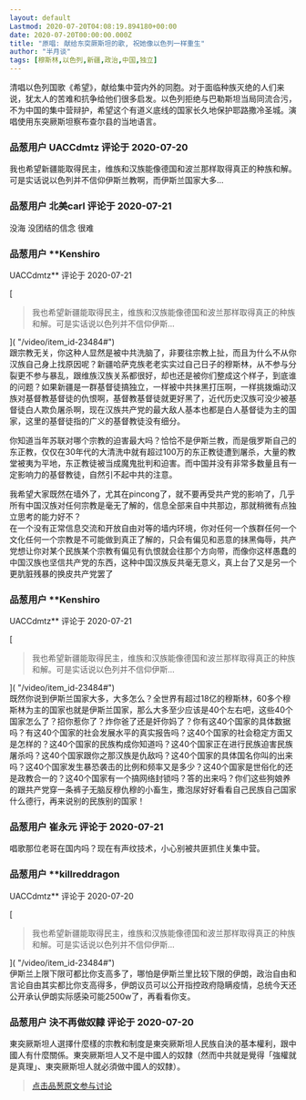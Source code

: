 ```yaml
---
layout: default
Lastmod: 2020-07-20T04:08:19.894180+00:00
date: 2020-07-20T00:00:00.000Z
title: "原唱: 献给东突厥斯坦的歌, 祝她像以色列一样重生"
author: "半月谈"
tags: [穆斯林,以色列,新疆,政治,中国,独立]
---
```


清唱以色列国歌《希望》，献给集中营内外的同胞。对于面临种族灭绝的人们来说，犹太人的苦难和抗争给他们很多启发。以色列拒绝与巴勒斯坦当局同流合污，不为中国的集中营辩护，希望这个有道义底线的国家长久地保护耶路撒冷圣城。演唱使用东突厥斯坦察布查尔县的当地语言。

            
### 品葱用户 **UACCdmtz** 评论于 2020-07-20
        
我也希望新疆能取得民主，维族和汉族能像德国和波兰那样取得真正的种族和解。  
可是实话说以色列并不信仰伊斯兰教啊，而伊斯兰国家大多...
        


            
### 品葱用户 **北美carl** 评论于 2020-07-21
        
没海 没团结的信念 很难
        


            
### 品葱用户 **Kenshiro 
UACCdmtz** 评论于 2020-07-21
        
[

> 我也希望新疆能取得民主，维族和汉族能像德国和波兰那样取得真正的种族和解。可是实话说以色列并不信仰伊斯...

]( "/video/item_id-23484#")  
跟宗教无关，你这种人显然是被中共洗脑了，非要往宗教上扯，而且为什么不从你汉族自己身上找原因呢？新疆哈萨克族老老实实过自己日子的穆斯林，从不参与分裂更不参与暴乱，跟维族汉族关系都很好，却也还是被你们整成这个样子，到底谁的问题？如果新疆是一群基督徒搞独立，一样被中共抹黑打压啊，一样挑拨煽动汉族对基督教基督徒的仇恨啊，基督教基督徒就更好黑了，近代历史汉族可没少被基督徒白人欺负屠杀啊，现在汉族共产党的最大敌人基本也都是白人基督徒为主的国家，这里的基督徒指的广义的基督教徒没有细分。  
  
你知道当年苏联对哪个宗教的迫害最大吗？恰恰不是伊斯兰教，而是俄罗斯自己的东正教，仅仅在30年代的大清洗中就有超过100万的东正教徒遭到屠杀，大量的教堂被夷为平地，东正教徒被当成魔鬼批判和迫害。而中国并没有非常多数量且有一定影响力的基督教徒，自然引不起中共的注意。  
  
我希望大家既然在墙外了，尤其在pincong了，就不要再受共产党的影响了，几乎所有中国汉族对任何宗教是毫无了解的，信息全部来自中共那边，那就稍微有点独立思考的能力好不？  
在一个没有正常信息交流和开放自由对等的墙内环境，你对任何一个族群任何一个文化任何一个宗教是不可能做到真正了解的，只会有偏见和恶意的抹黑侮辱，共产党想让你对某个民族某个宗教有偏见有仇恨就会往那个方向带，而像你这样愚蠢的中国汉族也坚信共产党的东西，这种中国汉族反共毫无意义，真上台了又是另一个更肮脏残暴的换皮共产党罢了
        


            
### 品葱用户 **Kenshiro 
UACCdmtz** 评论于 2020-07-21
        
[

> 我也希望新疆能取得民主，维族和汉族能像德国和波兰那样取得真正的种族和解。可是实话说以色列并不信仰伊斯...

]( "/video/item_id-23484#")  
既然你说到伊斯兰国家大多，大多怎么？全世界有超过18亿的穆斯林，60多个穆斯林为主的国家也就是伊斯兰国家，那么大多至少应该是40个左右吧，这些40个国家怎么了？招你惹你了？炸你爸了还是奸你妈了？你有这40个国家的具体数据吗？有这40个国家的社会发展水平的真实报告吗？这40个国家的社会稳定方面又是怎样的？这40个国家的民族构成你知道吗？这40个国家正在进行民族迫害民族屠杀吗？这40个国家跟你之那汉族是仇敌吗？这40个国家的具体国名你叫的出来吗？这40个国家发生暴恐袭击的比例和频率又是多少？这40个国家是世俗化的还是政教合一的？这40个国家有一个搞网络封锁吗？答的出来吗？你们这些狗娘养的跟共产党穿一条裤子无脑反穆仇穆的小畜生，撒泡尿好好看看自己民族自己国家什么德行，再来说别的民族别的国家！
        


            
### 品葱用户 **崔永元** 评论于 2020-07-21
        
唱歌那位老哥在国内吗？现在有声纹技术，小心别被共匪抓住关集中营。
        


            
### 品葱用户 **killreddragon 
UACCdmtz** 评论于 2020-07-20
        
[

> 我也希望新疆能取得民主，维族和汉族能像德国和波兰那样取得真正的种族和解。可是实话说以色列并不信仰伊斯...

]( "/video/item_id-23484#")  
伊斯兰上限下限可都比你支高多了，哪怕是伊斯兰里比较下限的伊朗，政治自由和言论自由其实都比你支高得多，伊朗议员可以公开指控政府隐瞒疫情，总统今天还公开承认伊朗实际感染可能2500w了，再看看你支。
        


            
### 品葱用户 **決不再做奴隸** 评论于 2020-07-20
        
東突厥斯坦人選擇什麼樣的宗教和制度是東突厥斯坦人民族自決的基本權利，跟中國人有什麼關係。東突厥斯坦人又不是中國人的奴隸（然而中共就是覺得「強權就是真理」、東突厥斯坦人就必須做中國人的奴隸）。
        






> [点击品葱原文参与讨论](https://pincong.rocks/video/2617)

